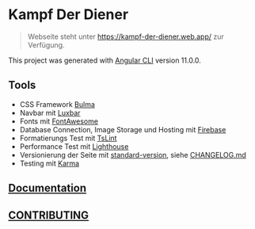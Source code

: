 # Kampf Der Diener

> Webseite steht unter <https://kampf-der-diener.web.app/> zur Verfügung.

This project was generated with [Angular CLI](https://github.com/angular/angular-cli) version 11.0.0.

## Tools

- CSS Framework [Bulma](https://github.com/jgthms/bulma)
- Navbar mit [Luxbar](https://github.com/balzss/luxbar)
- Fonts mit [FontAwesome](https://fontawesome.com/start)
- Database Connection, Image Storage und Hosting mit [Firebase](https://firebase.google.com/?gclid=CjwKCAiA_Kz-BRAJEiwAhJNY77YTjGqSSgsSSOLwD1eIsQD6xitIdvYir1lJJ05fd7XDPENJV_G2FBoCe5gQAvD_BwE)
- Formatierungs Test mit [TsLint](https://github.com/palantir/tslint)
- Performance Test mit [Lighthouse](https://github.com/GoogleChrome/lighthouse)
- Versionierung der Seite mit [standard-version](https://github.com/conventional-changelog/standard-version), siehe [CHANGELOG.md](CHANGELOG.md)
- Testing mit [Karma](https://karma-runner.github.io/latest/index.html)

## [Documentation](docs/documentation.md)

## [CONTRIBUTING](docs/CONTRIBUTING.md)
